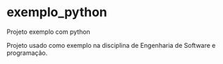 # exemplo_python
Projeto exemplo com python

Projeto usado como exemplo na disciplina de Engenharia de Software e programação.